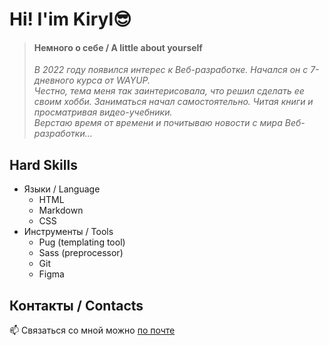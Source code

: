 # Hi! I'im Kiryl😎


> #### Немного о себе / A little about yourself 
> _В 2022 году появился интерес к Веб-разработке. Начался он с 7-дневного курса от WAYUP.  
> Честно, тема меня так заинтерисовала, что решил сделать ее своим хобби. 
> Заниматься начал самостоятельно. Читая книги и просматривая видео-учебники.   
> Верстаю время от времени и почитываю новости с мира Веб-разработки..._


## Hard Skills
* Языки / Language
  * HTML
  * Markdown
  * CSS
* Инструменты / Tools
  * Pug (templating tool)
  * Sass (preprocessor)
  * Git
  * Figma
    
  
## Контакты / Contacts
📫 Связаться со мной можно [по почте](https://KurtsouKiryl@outlook.com)


<!---
ssnaip8e/ssnaip8e is a ✨ special ✨ repository because its `README.md` (this file) appears on your GitHub profile.
You can click the Preview link to take a look at your changes.
--->
